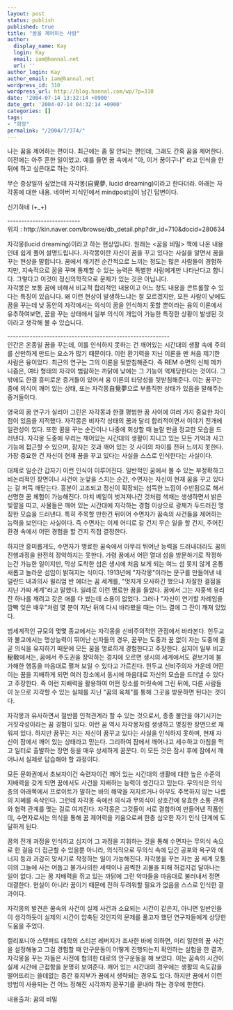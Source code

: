 ```yaml
---
layout: post
status: publish
published: true
title: "꿈을 제어하는 사람"
author:
  display_name: Kay
  login: Kay
  email: iam@hannal.net
  url: ''
author_login: Kay
author_email: iam@hannal.net
wordpress_id: 310
wordpress_url: http://blog.hannal.com/wp/?p=310
date: '2004-07-14 13:32:14 +0900'
date_gmt: '2004-07-14 04:32:14 +0900'
categories: []
tags:
- "희망"
permalink: "/2004/7/374/"
---
```

<p>나는 꿈을 제어하는 편이다. 최근에는 좀 잘 안되는 편인데, 그래도 간혹 꿈을 제어한다. 이전에는 아주 흔한 일이었고. 예를 들면 꿈 속에서 "아, 이거 꿈이구나" 라고 인식을 한 뒤에 하고 싶은대로 하는 것이다.</p>
<p>무슨 증상일까 싶었는데 자각몽(自覺夢, lucid dreaming)이라고 한다더라. 아래는 자각몽에 대한 내용. 네이버 지식인에서 mindpost님이 남긴 답변이다.</p>
<p>신기하네 (+_+)</p>
<p>--------------------------<br />
위치 : http://kin.naver.com/browse/db_detail.php?dir_id=710&docid=280634</p>
<p>자각몽(lucid dreaming)이라고 하는 현상입니다. 원래는 <꿈을 비밀> 책에 나온 내용인데 쉽게 풀어 설명드립니다. 자각몽이란 자신이 꿈을 꾸고 있다는 사실을 알면서 꿈을 꾸는 현상을 말합니다. 꿈에서 깨기전 순간적으로 느끼는 정도는 많은 사람들이 경험하지만, 지속적으로 꿈을 꾸며 통제할 수 있는 능력은 특별한 사람에게만 나타난다고 합니다. 그렇다고 이것이 정신의학적으로 문제가 있는 것은 아닙니다.<br />
자각몽은 보통 꿈에 비해서 비교적 합리적인 내용이고 어느 정도 내용을 콘트롤할 수 있다는 특징이 있습니다. 왜 이런 현상이 발생하느냐는 잘 모르겠지만, 모든 사람이 낮에도 꿈을 꾸는데 낮 동안의 자각에서는 의식이 꿈을 인식하지 못할 뿐이라는 융의 이론에서 유추하여보면, 꿈을 꾸는 상태에서 일부 의식이 개입이 가능한 특정한 상황이 발생된 것이라고 생각해 볼 수 있습니다.</p>
<p>----------------------------------------------------------<br />
인간은 온종일 꿈을 꾸는데, 이를 인식하지 못하는 건 깨어있는 시간대의 생활 속에 주의를 산만하게 만드는 요소가 많기 때문이다. 이런 환기력을 지닌 이론을 맨 처음 제기한 사람은 융이었다. 최근의 연구는 그의 이론을 뒷받침해준다. 즉 REM 수면의 신체 메카니즘은, 여타 형태의 자각이 범람하는 까닭에 낮에는 그 기능이 억제당한다는 것이다. 그 밖에도 한결 흥미로운 증거들이 있어서 융 이론의 타당성을 뒷받침해준다. 이는 꿈꾸는 중에 의식이 깨어 있는 상태, 또는 자각몽自覺夢으로 부름직한 상태가 있음을 말해주는 증거들이다.</p>
<p>영국의 꿈 연구가 실리아 그린은 자각몽과 한결 평범한 꿈 사이에 여러 가지 중요한 차이점이 있음을 지적했다. 자각몽은 비자각 상태의 꿈과 달리 합리적이면서 이야기 전개에 일관성이 있다. 또한 꿈을 꾸는 순간이나 나중에 회상할 때 놀랄 만큼 정교한 모습을 드러낸다. 자각몽 도중에 우리는 깨어있는 시간대의 생활이 지니고 있는 모든 기억과 사고 기능에 접근할 수 있으며, 잠자는 것과 깨어 있는 것 사이의 차이를 전혀 느끼지 못한다. 가장 중요한 건 자신이 현재 꿈을 꾸고 있다는 사실을 스스로 인식한다는 사실이다.</p>
<p>대체로 일순간 갑자기 이런 인식이 이루어진다. 일반적인 꿈에서 볼 수 있는 부정확하고 비논리적인 장면이나 사건이 눈앞을 스치는 순간, 수면자는 자신이 현재 꿈을 꾸고 있다는 걸 퍼뜩 깨닫는다. 흥분이 고조되고 정신이 확장되는 섬뜩한 느낌이 수반됨으로 해서 선명한 꿈 체험이 가능해진다. 마치 베일이 벗겨져나간 것처럼 색채는 생생하면서 밝은 빛깔을 띠고, 사물들은 깨어 있는 시간대에 지각하는 경험 이상으로 광채가 두드러진 명징한 모습을 드러낸다. 특히 주목할 만한건 뒤이어 수면자가 꿈속의 사건들을 제어하는 능력을 보인다는 사실이다. 즉 수면자는 이제 어디로 갈 건지 무슨 일을 할 건지, 주어진 환경 속에서 어떤 경험을 할 건지 직접 결정한다.</p>
<p>하지만 흥미롭게도, 수면자가 명료한 꿈속에서 아무리 뛰어난 능력을 드러내더라도 꿈의 진행과정을 완전히 장악하지는 못한다. 가령 꿈에서 어떤 열대 섬을 방문하기로 작정하는건 가능한 일이지만, 막상 도착한 섬은 생시에 처음 보게 되는 여느 섬 못지 않게 온통 새롭고 놀라운 섬임이 밝혀지는 식이다. 1913년에 "자각몽"이라는 문구를 만들어낸 네덜란드 내과의사 윌리엄 반 에더는 꿈 세계를, "멋지게 모사하긴 했으나 자잘한 결점을 지닌 가짜 세계"라고 말했다. 일례로 이런 명료한 꿈을 들었다. 꿈에서 그는 자홍색 유리잔 하나를 깨려고 갖은 애를 다 썼는데 소용이 없었다. 그러나 "자신이 연기할 차례임을 깜빡 잊은 배우"처럼 몇 분이 지난 뒤에 다시 바라봤을 때는 어느 결에 그 잔이 깨져 있었다.</p>
<p>범세계적인 규모의 몇몇 종교에서는 자각몽을 신비주의적인 관점에서 바라본다. 힌두교와 불교에서는 명상능력이 뛰어난 신자들의 경우, 꿈꾸는 도중과 꿈 없이 자는 도중에 줄곧 의식을 유지하기 때문에 모든 꿈을 명료하게 경험한다고 주장한다. 심지어 일부 비교秘敎에서는, 꿈에서 주도권을 장악하는 경지에 오르면 생시의 세계에서도 겉보기에 불가해한 행동을 마음대로 펼쳐 보일 수 있다고 가르친다. 힌두교 신비주의자 가운데 어떤 이는 꿈을 지배하게 되면 여러 장소에서 동시에 마음대로 자신의 모습을 드러낼 수 있다고 주장한다. 즉 이런 지배력을 활용하여 어떤 장소를 머릿속에 그린 뒤에, 다른 사람들이 눈으로 지각할 수 있는 실체를 지닌 "꿈의 육체"를 통해 그곳을 방문하면 된다는 것이다.</p>
<p>자각몽과 유사하면서 절반쯤 인척관계라 할 수 있는 것으로서, 종종 불안을 야기시키는 거짓각성이라는 꿈 경험이 있다. 이런 꿈 역시 자각몽처럼 생생하고 명징한 장면으로 채워져 있다. 하지만 꿈꾸는 자는 자신이 꿈꾸고 있다는 사실을 인식하지 못하며, 현재 자신이 잠에서 깨어 있는 상태라고 믿는다. 그리하여 잠에서 깨어나고 세수하고 아침을 먹고 일터로 출발하는 장면 등을 매우 상세하게 꿈꾼다. 이 모든 것은 잠시 후에 잠에서 깨어나서 실제로 답습해야 할 과정이다.</p>
<p>모든 문화권에서 초보자이건 숙련자이건 깨어 있는 시간대의 생활에 대한 높은 수준의 지배력을 갖게 되면 꿈에서도 사건을 지배하는 능력이 생긴다고 믿는다. 무의식은 의식층의 아래쪽에서 프로이트가 말하는 바의 해악을 저지르거나 아무도 주목하지 않는 나름의 지혜를 속삭인다. 그런데 자각몽 속에선 의식과 무의식이 상호간에 유효한 소통 관계와 협력 관계를 맺는 걸로 여겨진다. 자각몽은 그것들이 서로 결합하여 만들어낸 작품인데, 수면자로서는 의식을 통해 꿈 제어력을 키움으로써 한층 심오한 자기 인식 단계에 도달하게 된다.</p>
<p>꿈의 전개 과정을 인식하고 심지어 그 과정을 지휘하는 것을 통해 수면자는 무의식 속으로 한 걸음 더 접근할 수 있을뿐 아니라, 의식적으로 무의식 속에 담긴 공포와 욕구와 에너지 등과 과감히 맞서기로 작정하는 일이 가능해진다. 자각몽을 꾸는 자는 꿈 세계 모퉁이의 그늘에 사는 어둡고 불가사의한 세력이나 끔찍한 괴물을 피해 허겁지겁 달아나는 일이 없다. 그는 꿈 지배력을 쥐고 있는 까닭에 그런 악마들을 마음대로 불러내서 정면 대결한다. 현실이 아니라 꿈이기 때문에 전혀 두려워할 필요가 없음을 스스로 인식한 결과이다.</p>
<p>자각몽의 발견은 꿈속의 사건이 실제 사건과 소요되는 시간이 같은지, 아니면 일반인들이 생각하듯이 실제의 시간이 압축된 것인지의 문제를 풀고자 했던 연구자들에게 상당한 도움을 주었다.</p>
<p>캘리포니아 스탠퍼드 대학의 스티븐 레버지가 조사한 바에 의하면, 미리 일련의 꿈 사건을 설정해놓고 그걸 경험할 때 안구운동이 어떻게 진행되는지 확인하는 실험을 한 결과, 자각몽을 꾸는 자들은 사전에 협의한 대로의 안구운동을 해 보였다. 이는 꿈속의 시간이 실제 시간에 근접함을 분명히 보여준다. 깨어 있는 시간대의 경우에는 생활의 속도감을 떨어뜨리는 쓸데없는 중간 휴지부가 꿈에서 생략되는 경우도 있다. 하지만 꿈에서 이런 방법이 사용되는 건 어느 정해진 시각까지 꿈꾸기를 끝내야 하는 경우에 한한다.</p>
<p> 내용출처: 꿈의 비밀</p>
